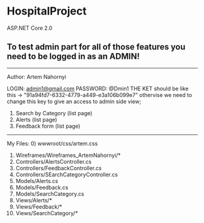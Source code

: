 # HospitalProject
ASP.NET Core 2.0

To test admin part for all of those features you need to be logged in as an ADMIN!
----------------------------------------------------------------------------------
----------------------------------------------------------------------------------
Author: Artem Nahornyi

LOGIN: admin1@gmail.com
PASSWORD: @Dmin1
THE KET should be like this ->  "91a94fd7-6332-4779-a449-e3a106b099e7" 
othervise we need to change this key to give an access to admin side view;

1. Search by Category (list page)
2. Alerts (list page)
3. Feedback form (list page)
----------------------------------
My Files: 
0) wwwroot/css/artem.css
1) Wireframes/Wireframes_ArtemNahornyi/*
2) Controllers/AlertsController.cs
3) Controllers/FeedbackController.cs
4) Controllers/SEarchCategoryController.cs
5) Models/Alerts.cs
6) Models/Feedback.cs
7) Models/SearchCategory.cs
8) Views/Alerts/*
9) Views/Feedback/*
10) Views/SearchCategory/*
